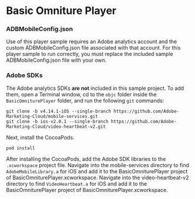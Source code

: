 # Basic Omniture Player

### ADBMobileConfig.json

Use of this player sample requires an Adobe analytics account and the custom ADBMobileConfig.json file associated with that account. For this player sample to run correctly, you must replace the included sample ADBMobileConfig.json file with your own.

### Adobe SDKs

The Adobe analytics SDKs **are not** included in this sample project. To add them, open a Terminal window, cd to the `objc` folder inside the `BasicOmniturePlayer` folder, and run the following `git` commands:

```
git clone -b v4.14.1-iOS --single-branch https://github.com/Adobe-Marketing-Cloud/mobile-services.git
git clone -b ios-v2.0.1 --single-branch https://github.com/Adobe-Marketing-Cloud/video-heartbeat-v2.git
```

Next, install the CocoaPods.

```
pod install
```

After installing the CocoaPods, add the Adobe SDK libraries to the `.xcworkspace` project file. Navigate into the mobile-services directory to find `AdobeMobileLibrary.a` for iOS and add it to the BasicOmniturePlayer project of BasicOmniturePlayer.xcworkspace. Navigate into the video-heartbeat-v2 directory to find `VideoHeartbeat.a` for iOS and add it to the BasicOmniturePlayer project of BasicOmniturePlayer.xcworkspace.
